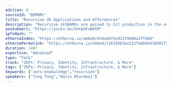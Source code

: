 ```yaml
---
edition: 6
sourceId: "BDMNRC"
title: "Recursive ZK Applications and Affordances"
description: "Recursive zkSNARKs are poised to hit production in the next two years. We discuss how to think about the new affordances and potential applications that recursion unlocks for both scalability and privacy. These include proofs-of-proofs-of-knowledge like ETHdos, on-the-fly \"programmable\" SNARKs, incrementally verifiable computation, distributed proving, and tactics for reducing verification cost or proof size."
youtubeUrl: "https://youtu.be/VmYpbFxBdtM"
ipfsHash: ""
ethernaIndex: "https://etherna.io/embed/634ad47dc02259b06a2ffd49"
ethernaPermalink: "https://etherna.io/embed/116356b3acb12fa6b84416b02752ca14e29e48e3281a57892290eb395b372e78"
duration: 1487
expertise: "Advanced"
type: "Talk"
track: "ZKPs: Privacy, Identity, Infrastructure, & More"
tags: ["ZKPs: Privacy, Identity, Infrastructure, & More"]
keywords: ["zero-knokwledge","recursion"]
speakers: ["Ying Tong","Nalin Bhardwaj"]
---
```

